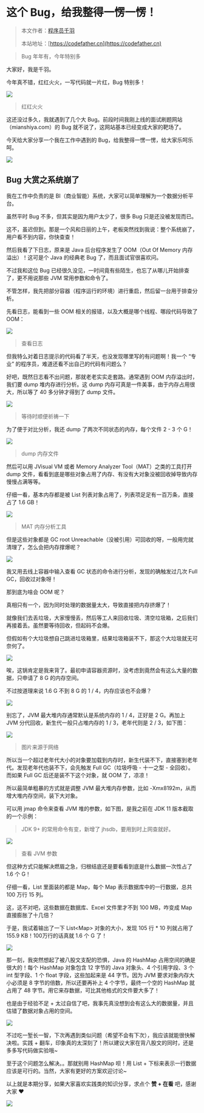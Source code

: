 # 这个 Bug，给我整得一愣一愣！

> 本文作者：[程序员千羽](https://yuyuanweb.feishu.cn/wiki/Abldw5WkjidySxkKxU2cQdAtnah)
>
> 本站地址：[https://codefather.cn](https://codefather.cn)

> Bug 年年有，今年特别多

大家好，我是千羽。

今年真不错，红红火火，一写代码就一片红，Bug 特别多！

![](https://pic.yupi.icu/5563/202311072022066.png)

> 红红火火

这还没过多久，我就遇到了几个大 Bug。前段时间我刚上线的面试刷题网站（mianshiya.com）的 Bug 就不说了，这网站基本已经变成大家的靶场了。

今天给大家分享一个我在工作中遇到的 Bug，给我整得一愣一愣，给大家乐呵乐呵。

![](https://pic.yupi.icu/5563/202311072022237.png)

## Bug 大赏之系统崩了

我在工作中负责的是 BI（商业智能）系统，大家可以简单理解为一个数据分析平台。

虽然平时 Bug 不多，但其实是因为用户太少了，很多 Bug 只是还没被发现而已。

这不，虽迟但到。那是一个风和日丽的上午，老板突然找到我说：整个系统崩了，用户看不到内容，你快查查！

然后我看了下日志，原来是 Java 后台程序发生了 OOM（Out Of Memory 内存溢出）！这可是个 Java 的经典老 Bug 了，而且面试官很喜欢问。

不过我和这位 Bug 已经很久没见，一时间竟有些陌生，也忘了从哪儿开始排查了，更不用说那些 JVM 常用参数和命令了。

不管怎样，我先把部分容器（程序运行的环境）进行重启，然后留一台用于排查分析。

先看日志，能看到一些 OOM 相关的报错，以及大概是哪个线程、哪段代码导致了 OOM：

![](https://pic.yupi.icu/5563/202311072022517.png)

> 查看日志

但我特么对着日志提示的代码看了半天，也没发现哪里写的有问题啊！我一个 “专业” 的程序员，难道还看不出自己的代码有问题么？

好吧，既然日志看不出问题，那就老老实实走套路。通常遇到 OOM 内存溢出时，我们要 dump 堆内存进行分析。这 dump 内存可真是一件美事，由于内存占用很大，所以等了 40 多分钟才得到了 dump 文件。

![](https://pic.yupi.icu/5563/202311072022934.jpeg)

> 等待时顺便祈祷一下

为了便于对比分析，我还 dump 了两次不同状态的内存，每个文件 2 - 3 个 G！

![](https://pic.yupi.icu/5563/202311072022916.png)

> dump 内存文件

然后可以用 JVisual VM 或者 Memory Analyzer Tool（MAT）之类的工具打开 dump 文件，看看到底是哪些对象占用了内存、有没有大对象没被回收掉导致内存慢慢占满等等。

仔细一看，基本内存都是被 List 列表对象占用了，列表项足足有一百万条，直接占了 1.6 GB！

![](https://pic.yupi.icu/5563/202311072022526.png)

> MAT 内存分析工具

但是这些对象都是 GC root Unreachable（没被引用）可回收的呀，一般用完就清理了，怎么会把内存撑爆呢？

![](https://pic.yupi.icu/5563/202311072022476.png)

我又用去线上容器中输入查看 GC 状态的命令进行分析，发现的确触发过几次 Full GC，回收过对象呀！

那到底为啥会 OOM 呢？

真相只有一个，因为同时处理的数据量太大，导致直接把内存挤爆了！

就像我们去丢垃圾，大家慢慢丢，然后等工人来回收垃圾、清空垃圾箱，之后我们再接着丢。虽然要等待回收，但起码不会爆。

但假如有个大垃圾想自己跳进垃圾箱里，结果垃圾箱装不下，那这个大垃圾就无可奈何了。

![](https://pic.yupi.icu/5563/202311072022383.jpeg)

唉，这锅肯定是我来背了。最初申请容器资源时，没考虑到竟然会有这么大量的数据，只申请了 8 G 的内存空间。

不过按道理来说 1.6 G 不到 8 G 的 1 / 4，内存应该也不会爆？

![](https://pic.yupi.icu/5563/202311072022476.png)

别忘了，JVM 最大堆内存通常默认是系统内存的 1 / 4，正好是 2 G。再加上 JVM 分代回收，新生代一般只占堆内存的 1 / 3，老年代则是 2 / 3，如下图：

![](https://pic.yupi.icu/5563/202311072022817.jpeg)

> 图片来源于网络

所以当一个超过老年代大小的对象要加载到内存时，新生代装不下，直接塞到老年代。发现老年代也装不下，会先触发 Full GC（垃圾呼吸 - 十一之型 - 全回收）。而如果 Full GC 后还是装不下这个对象，就 OOM 了，凉凉！

所以最简单粗暴的方式就是调整 JVM 最大堆内存参数，比如 -Xmx8192m，从而增大堆内存空间，装下大对象。

可以用 jmap 命令来查看 JVM 堆的参数，如下图，是我之前在 JDK 11 版本截取的一个示例：

> JDK 9+ 的常用命令有变，新增了 jhsdb，要用到时上网查就好。

![](https://pic.yupi.icu/5563/202311072022516.png)

> 查看 JVM 参数

但这种方式只能解决燃眉之急，归根结底还是要看看到底是什么数据一次性占了 1.6 个 G！

仔细一看，List 里面装的都是 Map，每个 Map 表示数据库中的一行数据，总共 100 万行 15 列。

这，这不对吧，这些数据在数据库、Excel 文件里才不到 100 MB，咋变成 Map 直接膨胀了十几倍？

于是，我试着输出了一下 List\<Map\> 对象的大小，发现 105 行 * 10 列就占用了 155.9 KB！100万行的话真就 1.6 个 G 了！

![](https://pic.yupi.icu/5563/202311072022276.png)

那一刻，我突然想起了被八股文支配的恐惧，Java 的 HashMap 占用空间的确是很大的！每个 HashMap 对象包含 12 字节的 Java 对象头、4 个引用字段、3 个 int 型字段、1 个 float 字段，这些加起来是 44 字节。因为 JVM 要求对象内存大小必须是 8 字节的倍数，所以还要再补上 4 个字节，最终一个空的 HashMap 就占用了 48 字节。用它来存数据，可比其他格式的文件要大多了！

也是由于经验不足 + 太过自信了吧，我事先真没想到会有这么大的数据量，并且估错了数据对象占用的空间。

![](https://pic.yupi.icu/5563/202311072022078.png)

不过吃一堑长一智，下次再遇到类似问题（希望不会有下次），我应该就能很快解决啦。实践 + 翻车，印象真的太深刻了！所以建议大家在背八股文的同时，还是多多写代码做实验哦~

至于这个问题怎么解决。。那就别用 HashMap 呗！用 List + 下标来表示一行数据应该是可行的。当然，大家有更好的方案欢迎讨论~

以上就是本期分享，如果大家喜欢实践类的知识分享，求点个 **赞 + 在看** 吧，感谢大家 ❤️

![](https://pic.yupi.icu/5563/202311072022171.png)